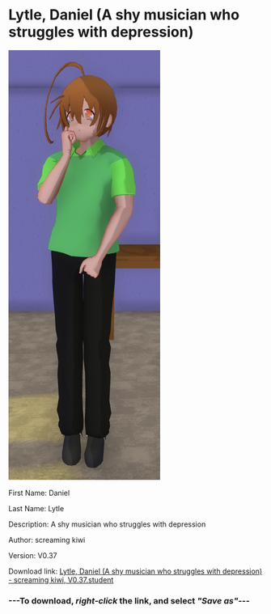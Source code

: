 # Lytle, Daniel (A shy musician who struggles with depression)

<img src = "https://raw.githubusercontent.com/Arbiter1223/Daigaku-Gurashi-Custom-Students/master/Students/Files/Lytle%2C%20Daniel%20(A%20shy%20musician%20who%20struggles%20with%20depression).png">

First Name: Daniel

Last Name: Lytle

Description: A shy musician who struggles with depression

Author: screaming kiwi

Version: V0.37

Download link: <a href="https://raw.githubusercontent.com/Arbiter1223/Daigaku-Gurashi-Custom-Students/master/Students/Files/Lytle%2C%20Daniel%20(A%20shy%20musician%20who%20struggles%20with%20depression)%20-%20screaming%20kiwi%2C%20V0.37.student">Lytle, Daniel (A shy musician who struggles with depression) - screaming kiwi, V0.37.student</a>

### ---**To download, _right-click_ the link, and select _"Save as"_**---
